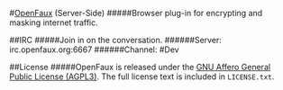 #[OpenFaux](https://openfaux.org) (Server-Side)
#####Browser plug-in for encrypting and masking internet traffic.

##IRC
#####Join in on the conversation.
######Server: irc.openfaux.org:6667
######Channel: #Dev

##License
#####OpenFaux is released under the [GNU Affero General Public License (AGPL3)](https://www.gnu.org/licenses/agpl-3.0.html).
The full license text is included in `LICENSE.txt`.
